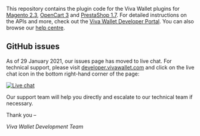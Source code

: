 This repository contains the plugin code for the Viva Wallet plugins for [Magento 2.3](https://github.com/VivaPayments/API/tree/master/Plugins/magento), [OpenCart 3](https://github.com/VivaPayments/API/tree/master/Plugins/opencart) and [PrestaShop 1.7](https://github.com/VivaPayments/API/tree/master/Plugins/prestashop). For detailed instructions on the APIs and more, check out the [Viva Wallet Developer Portal](https://developer.vivawallet.com). You can also browse our [help centre](https://help.vivawallet.com).

## GitHub issues

As of 29 January 2021, our issues page has moved to live chat. For technical support, please visit [developer.vivawallet.com](https://developer.vivawallet.com) and click on the live chat icon in the bottom right-hand corner of the page:

[![Live chat](https://user-images.githubusercontent.com/44943019/106276885-2134e900-6230-11eb-8c1a-ade0e95a3fc2.png)](https://developer.vivawallet.com)

Our support team will help you directly and escalate to our technical team if necessary. 

Thank you –

_Viva Wallet Development Team_
